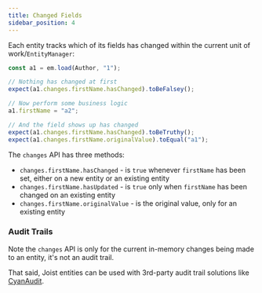 ```yaml
---
title: Changed Fields
sidebar_position: 4
---
```


Each entity tracks which of its fields has changed within the current unit of work/`EntityManager`:

```typescript
const a1 = em.load(Author, "1");

// Nothing has changed at first
expect(a1.changes.firstName.hasChanged).toBeFalsey();

// Now perform some business logic
a1.firstName = "a2";

// And the field shows up has changed
expect(a1.changes.firstName.hasChanged).toBeTruthy();
expect(a1.changes.firstName.originalValue).toEqual("a1");
```

The `changes` API has three methods:

- `changes.firstName.hasChanged` - is `true` whenever `firstName` has been set, either on a new entity or an existing entity
- `changes.firstName.hasUpdated` - is `true` only when `firstName` has been changed on an existing entity
- `changes.firstName.originalValue` - is the original value, only for an existing entity

### Audit Trails

Note the `changes` API is only for the current in-memory changes being made to an entity, it's not an audit trail.

That said, Joist entities can be used with 3rd-party audit trail solutions like [CyanAudit](https://pgxn.org/dist/cyanaudit/).

